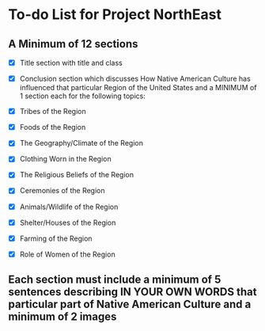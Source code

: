# To-do List for Project NorthEast
## A Minimum of 12 sections
- [x] Title section with title and class
- [x] Conclusion section which discusses How Native American Culture has influenced that particular Region of the United States and a MINIMUM of 1 section each for the following topics:

- [x] Tribes of the Region
- [x] Foods of the Region
- [x] The Geography/Climate of the Region
- [x] Clothing Worn in the Region
- [x] The Religious Beliefs of the Region
- [x] Ceremonies of the Region
- [x] Animals/Wildlife of the Region
- [x] Shelter/Houses of the Region
- [x] Farming of the Region
- [x] Role of Women of the Region

## Each section must include a minimum of 5 sentences describing  IN YOUR OWN WORDS that particular part of Native American Culture and a minimum of 2 images